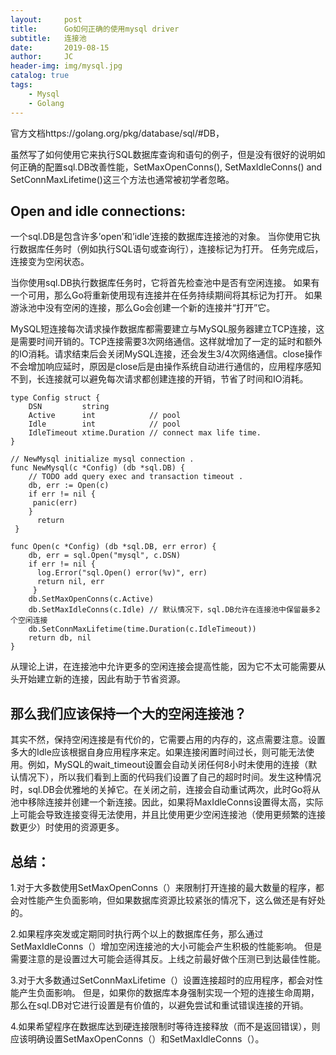 ```yaml
---
layout:     post
title:      Go如何正确的使用mysql driver
subtitle:   连接池
date:       2019-08-15
author:     JC
header-img: img/mysql.jpg
catalog: true
tags:
    - Mysql
    - Golang
---
```


官方文档https://golang.org/pkg/database/sql/#DB，

虽然写了如何使用它来执行SQL数据库查询和语句的例子，但是没有很好的说明如何正确的配置sql.DB改善性能，SetMaxOpenConns(), SetMaxIdleConns() and SetConnMaxLifetime()这三个方法也通常被初学者忽略。

## Open and idle connections:

一个sql.DB是包含许多’open’和’idle’连接的数据库连接池的对象。 当你使用它执行数据库任务时（例如执行SQL语句或查询行），连接标记为打开。 任务完成后，连接变为空闲状态。

当你使用sql.DB执行数据库任务时，它将首先检查池中是否有空闲连接。 如果有一个可用，那么Go将重新使用现有连接并在任务持续期间将其标记为打开。 如果游泳池中没有空闲的连接，那么Go会创建一个新的连接并“打开”它。

MySQL短连接每次请求操作数据库都需要建立与MySQL服务器建立TCP连接，这是需要时间开销的。TCP连接需要3次网络通信。这样就增加了一定的延时和额外的IO消耗。请求结束后会关闭MySQL连接，还会发生3/4次网络通信。close操作不会增加响应延时，原因是close后是由操作系统自动进行通信的，应用程序感知不到，长连接就可以避免每次请求都创建连接的开销，节省了时间和IO消耗。

	type Config struct {
        DSN         string
        Active      int            // pool
        Idle        int            // pool
        IdleTimeout xtime.Duration // connect max life time.
    }

    // NewMysql initialize mysql connection .
    func NewMysql(c *Config) (db *sql.DB) {
        // TODO add query exec and transaction timeout .
        db, err := Open(c)
        if err != nil {
         panic(err)
        }
          return
     }

    func Open(c *Config) (db *sql.DB, err error) {
        db, err = sql.Open("mysql", c.DSN)
        if err != nil {
          log.Error("sql.Open() error(%v)", err)
          return nil, err
         }
        db.SetMaxOpenConns(c.Active)
        db.SetMaxIdleConns(c.Idle) // 默认情况下，sql.DB允许在连接池中保留最多2个空闲连接
        db.SetConnMaxLifetime(time.Duration(c.IdleTimeout))
        return db, nil
    }


从理论上讲，在连接池中允许更多的空闲连接会提高性能，因为它不太可能需要从头开始建立新的连接，因此有助于节省资源。

## 那么我们应该保持一个大的空闲连接池？

其实不然，保持空闲连接是有代价的，它需要占用的内存的，这点需要注意。设置多大的Idle应该根据自身应用程序来定。如果连接闲置时间过长，则可能无法使用。例如，MySQL的wait_timeout设置会自动关闭任何8小时未使用的连接（默认情况下），所以我们看到上面的代码我们设置了自己的超时时间。发生这种情况时，sql.DB会优雅地的关掉它。在关闭之前，连接会自动重试两次，此时Go将从池中移除连接并创建一个新连接。因此，如果将MaxIdleConns设置得太高，实际上可能会导致连接变得无法使用，并且比使用更少空闲连接池（使用更频繁的连接数更少）时使用的资源更多。

## 总结：

1.对于大多数使用SetMaxOpenConns（）来限制打开连接的最大数量的程序，都会对性能产生负面影响，但如果数据库资源比较紧张的情况下，这么做还是有好处的。

2.如果程序突发或定期同时执行两个以上的数据库任务，那么通过SetMaxIdleConns（）增加空闲连接池的大小可能会产生积极的性能影响。 但是需要注意的是设置过大可能会适得其反。上线之前最好做个压测已到达最佳性能。

3.对于大多数通过SetConnMaxLifetime（）设置连接超时的应用程序，都会对性能产生负面影响。 
但是，如果你的数据库本身强制实现一个短的连接生命周期，那么在sql.DB对它进行设置是有价值的，以避免尝试和重试错误连接的开销。

4.如果希望程序在数据库达到硬连接限制时等待连接释放（而不是返回错误），则应该明确设置SetMaxOpenConns（）和SetMaxIdleConns（）。
